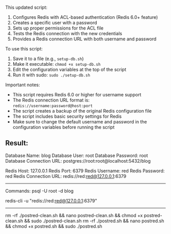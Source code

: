 This updated script:

1. Configures Redis with ACL-based authentication (Redis 6.0+ feature)
2. Creates a specific user with a password
3. Sets up proper permissions for the ACL file
4. Tests the Redis connection with the new credentials
5. Provides a Redis connection URL with both username and password

To use this script:

1. Save it to a file (e.g., `setup-db.sh`)
2. Make it executable: `chmod +x setup-db.sh`
3. Edit the configuration variables at the top of the script
4. Run it with sudo: `sudo ./setup-db.sh`

Important notes:

- This script requires Redis 6.0 or higher for username support
- The Redis connection URL format is: `redis://username:password@host:port`
- The script creates a backup of the original Redis configuration file
- The script includes basic security settings for Redis
- Make sure to change the default username and password in the configuration variables before running the script

## Result:

Database Name: blog
Database User: root
Database Password: root
Database Connection URL: postgres://root:root@localhost:5432/blog

Redis Host: 127.0.0.1
Redis Port: 6379
Redis Username: red
Redis Password: red
Redis Connection URL: redis://red:red@127.0.0.1:6379

---

Commands:
psql -U root -d blog

redis-cli -u "redis://red:red@127.0.0.1:6379"

---

rm -rf ./postred-clean.sh && nano postred-clean.sh && chmod +x postred-clean.sh && sudo ./postred-clean.sh
rm -rf ./postred.sh && nano postred.sh && chmod +x postred.sh && sudo ./postred.sh
